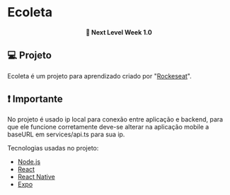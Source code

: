 <h1>
	<strong>Ecoleta</strong>
</h1>

<h4 align="center"> 
	🚀 Next Level Week 1.0
</h4>
<p align="center">

## 💻 Projeto

Ecoleta é um projeto para aprendizado criado por "<a href="https://github.com/Rocketseat">Rockeseat</a>".

## ❗ Importante

No projeto é usado ip local para conexão entre aplicação e backend, para que ele funcione corretamente deve-se alterar na aplicação mobile a baseURL em services/api.ts para sua ip.

Tecnologias usadas no projeto:

- [Node.js](https://nodejs.org/en/) 
- [React](https://reactjs.org)
- [React Native](https://facebook.github.io/react-native/)
- [Expo](https://expo.io/)
